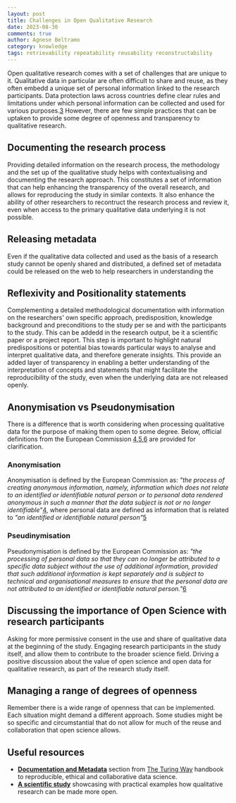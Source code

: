 ```yaml
---
layout: post
title: Challenges in Open Qualitative Research
date: 2023-08-30
comments: true
author: Agnese Beltramo
category: knowledge
tags: retrievability repeatability reusability reconstructability
---
```


Open qualitative research comes with a set of challenges that are unique to it.
Qualitative data in particular are often difficult to share and reuse, as they often embedd a unique set of personal information linked to the research participants. Data protection laws across countries define clear rules and limitations under which personal information can be collected and used for various purposes.[3]
However, there are few simple practices that can be uptaken to provide some degree of openness and transparency to qualitative research.

## Documenting the research process
Providing detailed information on the research process, the methodology and the set up of the qualitative study helps with contextualising and documenting the research approach. This constitutes a set of information that can help enhancing the transparency of the overall research, and allows for reproducing the study in similar contexts.
It also enhance the ability of other researchers to recontruct the research process and review it, even when access to the primary qualitative data underlying it is not possible.

## Releasing metadata
Even if the qualitative data collected and used as the basis of a research study cannot be openly shared and distributed, a defined set of metadata could be released on the web to help researchers in understanding the

## Reflexivity and Positionality statements
Complementing a detailed methodological documentation with information on the researchers' own specific approach, predisposition, knowledge background and preconditions to the study per se and with the participants to the study. This can be addedd in the research output, be it a scientific paper or a project report.
This step is important to highlight natural predispositions or potential bias towards particular ways to analyse and interpret qualitative data, and therefore generate insights. This provide an added layer of transparency in enabling a better understanding of the interpretation of concepts and statements that might facilitate the reproducibility of the study, even when the underlying data are not released openly.

## Anonymisation vs Pseudonymisation
There is a difference that is worth considering when processing qualitative data for the purpose of making them open to some degree.
Below, official definitions from the European Commission [4],[5],[6] are provided for clarification.
### Anonymisation
Anonymisation is defined by the European Commission as: *"the process of creating anonymous information, namely, information which does not relate to an identified or identifiable natural person or to personal data rendered anonymous in such a manner that the data subject is not or no longer identifiable"*[4], where personal data are defined as information that is related to *"an identified or identifiable natural person"*[5]
### Pseudinymisation
Pseudonymisation is defined by the European Commission as: *"the processing of personal data so that they can no longer be attributed to a specific data subject without the use of additional information, provided that such additional information is kept separately and is subject to technical and organisational measures to ensure that the personal data are not attributed to an identified or identifiable natural person."*[6]

## Discussing the importance of Open Science with research participants
Asking for more permissive consent in the use and share of qualitative data at the beginning of the study.
Engaging research participants in the study itself, and allow them to contribute to the broader science field.
Driving a positive discussion about the value of open science and open data for qualitative research, as part of the research study itself.

## Managing a range of degrees of openness
Remember there is a wide range of openness that can be implemented. Each situation might demand a different approach. Some studies might be so specific and circumstantial that do not allow for much of the reuse and collaboration that open science allows.

## Useful resources
- [**Documentation and Metadata**][1] section from [The Turing Way][2] handbook to reproducible, ethical and collaborative data science.
- [**A scientific study**][7] showcasing with practical examples how qualitative research can be made more open.



[1]: https://the-turing-way.netlify.app/reproducible-research/rdm/rdm-metadata.html
[2]: https://the-turing-way.netlify.app/welcome.html
[3]: https://journals.sagepub.com/doi/10.1177/16094069211034641#bibr81-16094069211034641
[4]: https://cros-legacy.ec.europa.eu/content/anonymization_en
[5]: https://cros-legacy.ec.europa.eu/content/personal-data_en
[6]: https://cros-legacy.ec.europa.eu/content/pseudonymisation_en
[7]: https://doi.org/10.1177/16094069211034641